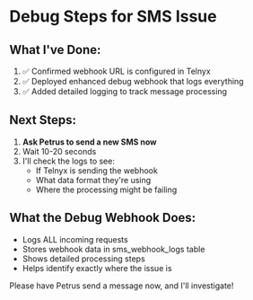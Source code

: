 # Debug Steps for SMS Issue

## What I've Done:
1. ✅ Confirmed webhook URL is configured in Telnyx
2. ✅ Deployed enhanced debug webhook that logs everything
3. ✅ Added detailed logging to track message processing

## Next Steps:
1. **Ask Petrus to send a new SMS now**
2. Wait 10-20 seconds
3. I'll check the logs to see:
   - If Telnyx is sending the webhook
   - What data format they're using
   - Where the processing might be failing

## What the Debug Webhook Does:
- Logs ALL incoming requests
- Stores webhook data in sms_webhook_logs table
- Shows detailed processing steps
- Helps identify exactly where the issue is

Please have Petrus send a message now, and I'll investigate!
